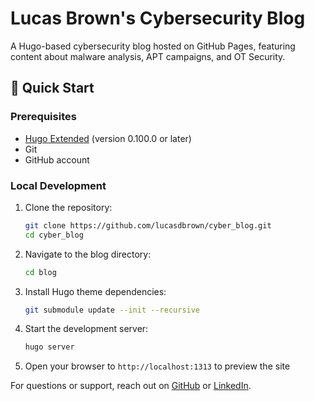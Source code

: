 # Lucas Brown's Cybersecurity Blog

A Hugo-based cybersecurity blog hosted on GitHub Pages, featuring content about malware analysis, APT campaigns, and OT Security.

## 🚀 Quick Start

### Prerequisites
- [Hugo Extended](https://gohugo.io/installation/) (version 0.100.0 or later)
- Git
- GitHub account

### Local Development
1. Clone the repository:
   ```bash
   git clone https://github.com/lucasdbrown/cyber_blog.git
   cd cyber_blog
   ```

2. Navigate to the blog directory:
   ```bash
   cd blog
   ```

3. Install Hugo theme dependencies:
   ```bash
   git submodule update --init --recursive
   ```

4. Start the development server:
   ```bash
   hugo server
   ```

5. Open your browser to `http://localhost:1313` to preview the site

For questions or support, reach out on [GitHub](https://github.com/lucasdbrown) or [LinkedIn](https://linkedin.com/in/lucas-d-brown/).
